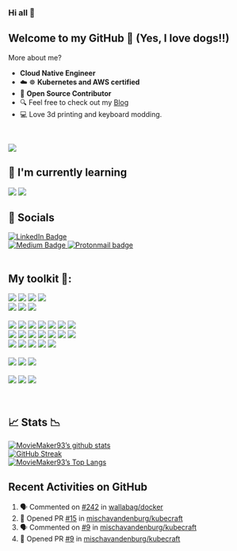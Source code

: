 ### Hi all 👋
## Welcome to my GitHub :dog: (Yes, I love dogs!!) 
More about me? 

- **Cloud Native Engineer**
- ☁️ ☸ **Kubernetes and AWS certified**
- 💬 **Open Source Contributor**
- :mag: Feel free to check out my [Blog](https://alfonsofortunato.com/)
- :computer: Love 3d printing and keyboard modding.

<br/>


 ![](https://komarev.com/ghpvc/?username=MovieMaker93&label=PROFILE+VIEWS&color=brightgreen)
 
## 🌱 I'm currently learning
![](https://img.shields.io/badge/Code-Lua-Informational?style=flat&logo=lua&logoColor=white)
![](https://img.shields.io/badge/Code-Go-informational?style=flat&logo=go&color=00ace6)

## 💁 Socials
<div id="badges">
  <a href="https://www.linkedin.com/in/alfonso-fortunato-a37056b9/">
    <img src="https://img.shields.io/badge/LinkedIn-blue?style=for-the-badge&logo=linkedin&logoColor=white" alt="LinkedIn Badge"/>
  </a>
  </div>

<a href="https://medium.com/@alfor93">
  <img src="https://img.shields.io/badge/Medium-12100E?style=for-the-badge&logo=medium&logoColor=white" alt="Medium Badge"/>
</a>

<a href="mailto:fortunato.alfonso@proton.me">
<img src="https://img.shields.io/badge/ProtonMail-8B89CC?style=for-the-badge&logo=protonmail&logoColor=white" alt="Protonmail badge" />
</a>
 
<br/>

<br/>

## My toolkit 🧰:

![](https://img.shields.io/badge/Code-java-%23ED8B00.svg?style=flat&logo=openjdk&logoColor=white)
![](https://img.shields.io/badge/Code-Go-informational?style=flat&logo=go&color=00ace6)
![](https://img.shields.io/badge/Code-Lua-Informational?style=flat&logo=lua&logoColor=white)
![](https://img.shields.io/badge/Code-Rust-informational?style=flat&logo=rust&color=C13618)
<br/>
![](https://img.shields.io/badge/Code-shell_script-%23121011.svg?style=flat&logo=gnu-bash&logoColor=white)
![](https://img.shields.io/badge/Code-python-informational?style=flat&logo=python&color=006bb3)
![](https://img.shields.io/badge/Code-Apache%20Groovy-4298B8.svg?style=flate&logo=Apache+Groovy&logoColor=white)
<br/>
<br/>
![](https://img.shields.io/badge/Tool-git-informational?style=flat&logo=git&color=ff0000)
![](https://img.shields.io/badge/Tool-github-informational?style=flat&logo=github&color=4078c0)
![](https://img.shields.io/badge/Tool-GitHub_Actions-informational?style=flat&logo=github-actions&color=6524E8)
![](https://img.shields.io/badge/Tool-jenkins-informational?style=flat&logo=jenkins&color=47464B)
![](https://img.shields.io/badge/Tool-gitlab-informational?style=flat&logo=gitlab&color=47464B)
![](https://img.shields.io/badge/Tool-terraform-informational?style=flat&logo=terraform&color=5c0099)
![](https://img.shields.io/badge/Tool-ansible-informational?style=flat&logo=ansible&color=001a00)
<br/>
![](https://img.shields.io/badge/Tool-DBMS-informational?style=flat&logo=database&color=c2c2d6)
![](https://img.shields.io/badge/Tool-serverless-informational?style=flat&logo=serverless&color=ff5050)
![](https://img.shields.io/badge/Tool-bitbucket-%230047B3.svg?style=flat&logo=bitbucket&logoColor=white)
![](https://img.shields.io/badge/Tool-vault-informational?style=flat&logo=vault&color=000000)
![](https://img.shields.io/badge/Tool-docker-informational?style=flat&logo=docker&color=0080ff)
![](https://img.shields.io/badge/Tool-kubernetes-informational?style=flat&logo=kubernetes&color=006bb3)
![](https://img.shields.io/badge/Tool-Red%20Hat-EE0000?style=flat&logo=redhat&logoColor=white)
<br/>
![](https://img.shields.io/badge/Tool-elasticsearch-informational?style=flat&logo=elasticsearch&color=F0DD1F)
![](https://img.shields.io/badge/Tool-redis-informational?style=flat&logo=redis&color=E73D1F)
![](https://img.shields.io/badge/Tool-grafana-%23F46800.svg?style=flat&logo=grafana&logoColor=white)
![](https://img.shields.io/badge/Tool-CloudBees-1997B5&?logo=cloudbees&logoColor=white&style=flat)
![](https://img.shields.io/badge/Tool-Firebase-039BE5?style=flat&logo=Firebase&logoColor=white)
<br/>
<br/>
![](https://img.shields.io/badge/OS-linux-informational?style=flat&logo=linux&color=ffbf80)
![](https://img.shields.io/badge/OS-windows-informational?style=flat&logo=windows&color=008AD7)
![](https://img.shields.io/badge/OS-macos-informational?style=flat&logo=apple&color=BF40BF)
<br/>
<br/>
![](https://img.shields.io/badge/Cloud-aws-informational?style=flat&logo=amazon&color=ffa64d)
![](https://img.shields.io/badge/Cloud-azure-informational?style=flat&logo=microsoftazure&color=008AD7)
![](https://img.shields.io/badge/Cloud-gcp-informational?style=flat&logo=googlecloud&color=F0521F)

<br/>

## 📈 Stats 📉 
<!--
[![Top Langs](https://github-readme-stats.vercel.app/api/top-langs/?username=R3DRUN3&layout=compact)](https://github.com/yushi1007)
-->
[![MovieMaker93’s github stats](https://github-readme-stats.vercel.app/api?username=MovieMaker93&show_icons=true&theme=dark)](https://github.com/MovieMaker93)
<br/>
[![GitHub Streak](https://streak-stats.demolab.com?user=MovieMaker93&theme=dark&background=000000)](https://github.com/MovieMaker93)
<br/>
[![MovieMaker93’s Top Langs](https://github-readme-stats.vercel.app/api/top-langs/?username=MovieMaker93&layout=compact&theme=vision-friendly-dark)](https://github.com/MovieMaker93)

## Recent Activities on GitHub

<!--START_SECTION:activity-->
1. 🗣 Commented on [#242](https://github.com/wallabag/docker/issues/242#issuecomment-2307979556) in [wallabag/docker](https://github.com/wallabag/docker)
2. 💪 Opened PR [#15](https://github.com/mischavandenburg/kubecraft/pull/15) in [mischavandenburg/kubecraft](https://github.com/mischavandenburg/kubecraft)
3. 🗣 Commented on [#9](https://github.com/mischavandenburg/kubecraft/pull/9#issuecomment-2285841761) in [mischavandenburg/kubecraft](https://github.com/mischavandenburg/kubecraft)
4. 💪 Opened PR [#9](https://github.com/mischavandenburg/kubecraft/pull/9) in [mischavandenburg/kubecraft](https://github.com/mischavandenburg/kubecraft)
<!--END_SECTION:activity-->

<br/>

